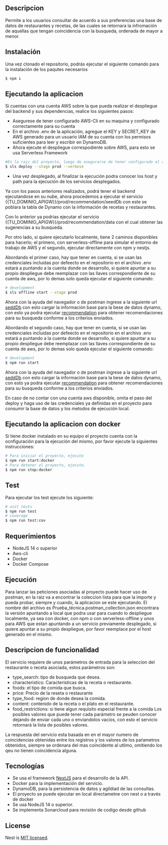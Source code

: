 ## Descripcion

Permite a los usuarios consultar de acuerdo a sus preferencias una base de datos de restaurantes y recetas, de las cuales se retornara la infromación de aquellas que tengan coincidencia con la busqueda, ordenada de mayor a menor.

## Instalación

Una vez clonado el repositorio, podrás ejecutar el siguiente comando para la instalación de los paqutes necesarios

```bash
$ npm i
```

## Ejecutando la aplicacion

Si cuentas con una cuenta AWS sobre la que pueda realizar el despliegue del backend y sus dependencias, realice los siguientes pasos:

- Asegurese de tener configurado AWS-Cli en su maquina y configurado correctamente para su cuenta
- En el archivo .env de la aplicación, agregue el KEY y SECRET_KEY de AWS generado para un usuario IAM de su cuenta con los permisos suficientes para leer y escribir en DynamoDB.
- Ahora ejecute el despliegue correspodiente sobre AWS, para esto se usa Serverless Framework

```bash
#En la raiz del proyecto, luego de asegurarse de tener configurado el aws-cli ejecute el siguiente comando
$ sls deploy --stage prod --verbose

```

- Una vez desplegado, al finalizar la ejecución podra conocer los host y path para la ejecución de los servicios desplegados.

Ya con los pasos anteriores realizados, podrá tener el backend ejecutandose en su nube, ahora procedemos a ejecutar el servicio {{TU_DOMINIO_APIGW}}/prod/recommendation/seedDb con este se poblara la tabla de Dynamo con la información de recetas y restaurantes.

Con lo anterior ya podrias ejecutar el servicio {{TU_DOMINIO_APIGW}}/prod/recommendation/data con el cual obtener las sugerencias a su busqueda.

Por otro lado, si quiere ejecutarlo localmente, tiene 2 caminos disponibles para hacerlo; el primero, con serverless-offline para simular el entorno de trabajo de AWS y el segundo, ejecutar directamente con npm y nestjs.

Abordando el primer caso, hay que tener en cuenta, si se usan las credenciales incluidas por defeecto en el repositorio en el archivo .env estará a puntando a la cuenta donde se desarrollo, si quiere apuntar a su propio despliegue debe reemplazar con las llaves correspondiente de su cuenta de aws, por lo demas solo queda ejecutar el siguiente comando:

```bash
# development
$ sls offline start --stage prod

```

Ahora con la ayuda del navegador o de postman ingrese a la siguiente url [seddDb](http://localhost:3000/prod/recommendation/seedDb) con esto cargar la información base para la bese de datos dynamo, con esto ya podra ejecutar [recommendation](http://localhost:3000/prod/recommendation/data) para obtener recomendaciones para su busqueda conforme a los criterios enviados.

Abordando el segundo caso, hay que tener en cuenta, si se usan las credenciales incluidas por defeecto en el repositorio en el archivo .env estará a puntando a la cuenta donde se desarrollo, si quiere apuntar a su propio despliegue debe reemplazar con las llaves correspondiente de su cuenta de aws, por lo demas solo queda ejecutar el siguiente comando:

```bash
# development
$ npm run start

```

Ahora con la ayuda del navegador o de postman ingrese a la siguiente url [seddDb](http://localhost:3000/prod/recommendation/seedDb) con esto cargar la información base para la bese de datos dynamo, con esto ya podra ejecutar [recommendation](http://localhost:3000/prod/recommendation/data) para obtener recomendaciones para su busqueda conforme a los criterios enviados.

En caso de no contar con una cuenta aws disponible, omita el paso del deploy y haga uso de las credenciales ya definidas en el proyecto para consumir la base de datos y los metodos de ejecución local.

## Ejecutando la aplicacion con docker

Si tiene docker instalado en su equipo el proyecto cuenta con la ocnfiguración para la ejecución del mismo, por favor ejecute la siguientes instrucciones:

```bash
# Para iniciar el proyecto, ejecute
$ npm run start:docker
# Para detener el proyecto, ejecute.
$ npm run stop:docker

```

## Test

Para ejecutar los test ejecute los siguiente:

```bash
# unit tests
$ npm run test
# coverage
$ npm run test:cov
```

## Requerimientos

- NodeJS 14 o superior
- Aws-cli
- Docker
- Docker Compose

## Ejecución

Para lanzar las peticiones asociadas al proyecto puede hacer uso de postman, en la raiz va a encontrar la coleccion lista para que la importe y pueda probar, siempre y cuando, la aplicacion se este ejecutando. El nombre del archivo es Prueba_técnica.postman_collection.json encontrara la versión apuntando a local que podra usar para cuando lo despliegue localmente, ya sea con docker, con npm o con serverless-offline y unos para AWS que estan apuntando a un servicio previamente desplegado, si quiere apuntar a su propio despliegue, por favor reemplace por el host generado en el mismo.

## Descripcion de funcionalidad

El servicio requiere de unos parámetros de entrada para la seleccion del restaurante o receta asociada, estos parámetros son:

- type_search: tipo de busqueda que desea.
- characteristics: Caracteristicas de la receta o restaurante.
- foods: el tipo de comida que busca.
- price: Precio de la reseta o restaurante
- type_food: region de donde desea la comida.
- content: contenido de la receta o el plato en el restaurante.
- food_restrictions: si tiene algun requisito especial frente a la comida
  Los posibles valores que puede tener cada parámetro se peuden conocer dejando de enviar cada uno o enviandolos vacios, con esto el servicio retornará la lista de posibles valores.

La respuesta del servicio esta basada en en el mayor numero de coincidencias obtenidas entre los registros y los valores de los paŕametros obtenidos, siempre se ordenara del mas coincidente al utlimo, omitiendo los qeu no tienen coincidencia alguna.

## Tecnologías

- Se usa el framework [NestJS](https://nestjs.com/) para el desarrollo de la API.
- Docker para la implementación del servicio.
- DynamoDB, para la persistencia de datos y agildiad de las consultas.
- El proyecto se puede ejecutar en local directametne con nest o a través de docker
- Se usa NodeJS 14 o superior.
- Se implementa Sonarcloud para revisión de codigo desde github

## License

Nest is [MIT licensed](LICENSE).

